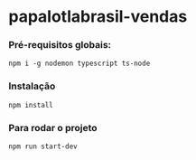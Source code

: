 # papalotlabrasil-vendas

### Pré-requisitos globais:
`npm i -g nodemon typescript ts-node`

### Instalação
`npm install`

### Para rodar o projeto
`npm run start-dev`